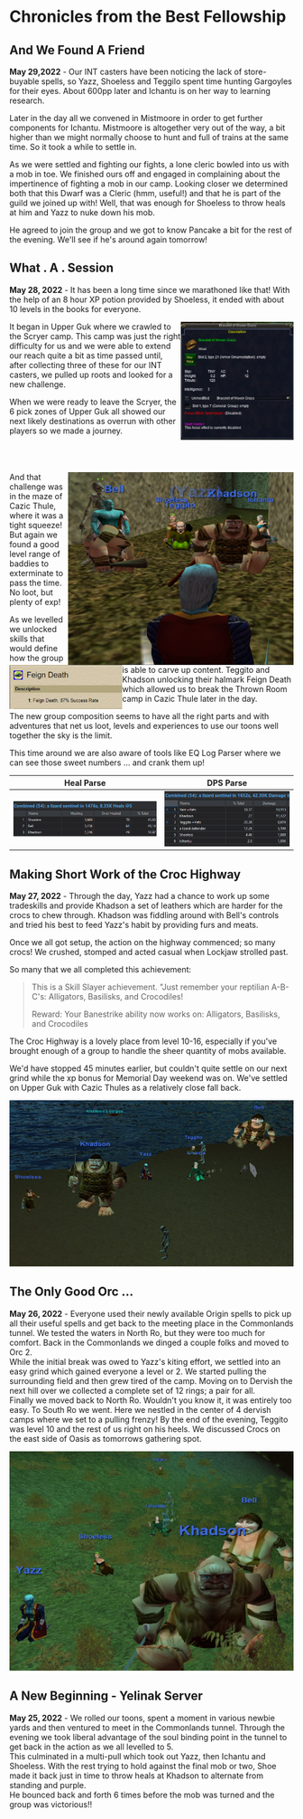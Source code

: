 # Chronicles from the Best Fellowship

## And We Found A Friend

**May 29,2022** - Our INT casters have been noticing the lack of store-buyable spells, so Yazz, Shoeless and Teggilo spent time hunting Gargoyles for their eyes. About 600pp later and Ichantu is on her way to learning research.

Later in the day all we convened in Mistmoore in order to get further components for Ichantu.  Mistmoore is altogether very out of the way, a bit higher than we might normally choose to hunt and full of trains at the same time.  So it took a while to settle in.

As we were settled and fighting our fights, a lone cleric bowled into us with a mob in toe.  We finished ours off and engaged in complaining about the impertinence of fighting a mob in our camp.  Looking closer we determined both that this Dwarf was a Cleric (hmm, useful!) and that he is part of the guild we joined up with!  Well, that was enough for Shoeless to throw heals at him and Yazz to nuke down his mob.

He agreed to join the group and we got to know Pancake a bit for the rest of the evening.  We'll see if he's around again tomorrow! 

## What . A . Session

**May 28, 2022** - It has been a long time since we marathoned like that!  With the help of an 8 hour XP potion provided by Shoeless, it ended with about 10 levels in the books for everyone.

<img align="right" width="200" src="https://github.com/mbeamer/stoneandsteel/blob/master/EQ%20screenshots/Yelinak/BraceleOfWovenGrass.png">

It began in Upper Guk where we crawled to the Scryer camp.  This camp was just the right difficulty for us and we were able to extend our reach quite a bit as time passed until, after collecting three of these for our INT casters, we pulled up roots and looked for a new challenge.

When we were ready to leave the Scryer, the 6 pick zones of Upper Guk all showed our next likely destinations as overrun with other players so we made a journey.<br><br><br><br>

<img align="right" width="400" src="https://github.com/mbeamer/stoneandsteel/blob/master/EQ%20screenshots/Yelinak/CazicMaze-Cramped.png">

And that challenge was in the maze of Cazic Thule, where it was a tight squeeze!  But again we found a good level range of baddies to exterminate to pass the time.  No loot, but plenty of exp!

<img align="left" width="200" src="https://github.com/mbeamer/stoneandsteel/blob/master/EQ%20screenshots/Yelinak/FeignDeathSuccess.png">

As we levelled we unlocked skills that would define how the group is able to carve up content.  Teggito and Khadson unlocking their halmark Feign Death which allowed us to break the Thrown Room camp in Cazic Thule later in the day.

The new group composition seems to have all the right parts and with adventures that net us loot, levels and experiences to use our toons well together the  sky is the limit.

This time around we are also aware of tools like EQ Log Parser where we can see those sweet numbers ... and crank them up!

|Heal Parse|DPS Parse|
|:-:|:-:|
|![Heal Parse From Cazic TR](https://github.com/mbeamer/stoneandsteel/blob/master/EQ%20screenshots/Yelinak/28-5-2022-HealParse.png)|![DPS Parse From Cazic TR](https://github.com/mbeamer/stoneandsteel/blob/master/EQ%20screenshots/Yelinak/28-5-2022-DPSParse.png)|

## Making Short Work of the Croc Highway

**May 27, 2022** - Through the day, Yazz had a chance to work up some tradeskills and provide Khadson a set of leathers which are harder for the crocs to chew through.
Khadson was fiddling around with Bell's controls and tried his best to feed Yazz's habit by providing furs and meats.

Once we all got setup, the action on the highway commenced; so many crocs!  We crushed, stomped and acted casual when Lockjaw strolled past.

So many that we all completed this achievement:

> This is a Skill Slayer achievement.
> "Just remember your reptilian A-B-C's: Alligators, Basilisks, and Crocodiles!
>
> Reward:
> Your Banestrike ability now works on: Alligators, Basilisks, and Crocodiles

The Croc Highway is a lovely place from level 10-16, especially if you've brought enough of a group to handle the sheer quantity of mobs available.

We'd have stopped 45 minutes earlier, but couldn't quite settle on our next grind while the xp bonus for Memorial Day weekend was on.  We've settled on Upper Guk with Cazic Thules as a relatively close fall back.

![Fellowship at Crocs in South Ro](https://github.com/mbeamer/stoneandsteel/blob/master/EQ%20screenshots/Yelinak/SouthRo-Crocs.png)

## The Only Good Orc ...

**May 26, 2022** - Everyone used their newly available Origin spells to pick up all their useful spells and get back to the meeting place in the Commonlands tunnel.
We tested the waters in North Ro, but they were too much for comfort.  Back in the Commonlands we dinged a couple folks and moved to Orc 2.  
While the initial break was owed to Yazz's kiting effort, we settled into an easy grind which gained everyone a level or 2.  We started pulling the surrounding field and then grew tired of the camp.
Moving on to Dervish the next hill over we collected a complete set of 12 rings; a pair for all.  
Finally we moved back to North Ro.  Wouldn't you know it, it was entirely too easy.  To South Ro we went.
Here we nestled in the center of 4 dervish camps where we set to a pulling frenzy!  By the end of the evening, Teggito was level 10 and the rest of us right on his heels.
We discussed Crocs on the east side of Oasis as tomorrows gathering spot.

![Fellowship at Orc 2 in Commonlands](https://github.com/mbeamer/stoneandsteel/blob/master/EQ%20screenshots/Yelinak/Orc-2-camp.png)

## A New Beginning - Yelinak Server

**May 25, 2022** - We rolled our toons, spent a moment in various newbie yards and then ventured to meet in the Commonlands tunnel.
Through the evening we took liberal advantage of the soul binding point in the tunnel to get back in the action as we all levelled to 5.  
This culminated in a multi-pull which took out Yazz, then Ichantu and Shoeless.  With the rest trying to hold against the final mob or two, 
Shoe made it back just in time to throw heals at Khadson to alternate from standing and purple.  
He bounced back and forth 6 times before the mob was turned and the group was victorious‼️